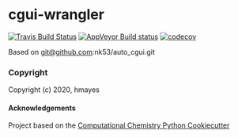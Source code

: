 cgui-wrangler
==============================
[//]: # (Badges)
[![Travis Build Status](https://travis-ci.org/REPLACE_WITH_OWNER_ACCOUNT/cgui-wrangler.png)](https://travis-ci.org/REPLACE_WITH_OWNER_ACCOUNT/cgui-wrangler)
[![AppVeyor Build status](https://ci.appveyor.com/api/projects/status/REPLACE_WITH_APPVEYOR_LINK/branch/master?svg=true)](https://ci.appveyor.com/project/REPLACE_WITH_OWNER_ACCOUNT/cgui-wrangler/branch/master)
[![codecov](https://codecov.io/gh/REPLACE_WITH_OWNER_ACCOUNT/cgui-wrangler/branch/master/graph/badge.svg)](https://codecov.io/gh/REPLACE_WITH_OWNER_ACCOUNT/cgui-wrangler/branch/master)

Based on git@github.com:nk53/auto_cgui.git

### Copyright

Copyright (c) 2020, hmayes


#### Acknowledgements
 
Project based on the 
[Computational Chemistry Python Cookiecutter](https://github.com/choderalab/cookiecutter-python-comp-chem)
